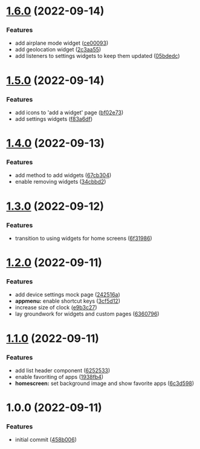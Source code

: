 # [1.6.0](https://github.com/garredow/luna-launcher/compare/v1.5.0...v1.6.0) (2022-09-14)


### Features

* add airplane mode widget ([ce00093](https://github.com/garredow/luna-launcher/commit/ce00093dc71b633f6e6f751a576b72285708d66c))
* add geolocation widget ([2c3aa55](https://github.com/garredow/luna-launcher/commit/2c3aa55dfa14d7c80136ffcfa69fc22e7316c9d2))
* add listeners to settings widgets to keep them updated ([05bdedc](https://github.com/garredow/luna-launcher/commit/05bdedc60ca969620e7962d843445450366fe51b))

# [1.5.0](https://github.com/garredow/luna-launcher/compare/v1.4.0...v1.5.0) (2022-09-14)


### Features

* add icons to 'add a widget' page ([bf02e73](https://github.com/garredow/luna-launcher/commit/bf02e7327cab8acf1aaa5124c74ead31dbe457ea))
* add settings widgets ([f83a6df](https://github.com/garredow/luna-launcher/commit/f83a6df36a74a02514e01efbfa656c2da75c0f94))

# [1.4.0](https://github.com/garredow/luna-launcher/compare/v1.3.0...v1.4.0) (2022-09-13)


### Features

* add method to add widgets ([67cb304](https://github.com/garredow/luna-launcher/commit/67cb304a287d548595d2cc9893211fd0de0c9441))
* enable removing widgets ([34cbbd2](https://github.com/garredow/luna-launcher/commit/34cbbd25e15551a0e9efb5343619645072d804fb))

# [1.3.0](https://github.com/garredow/luna-launcher/compare/v1.2.0...v1.3.0) (2022-09-12)


### Features

* transition to using widgets for home screens ([6f31986](https://github.com/garredow/luna-launcher/commit/6f3198689f67821209ba8afa98ce2930d284bff2))

# [1.2.0](https://github.com/garredow/luna-launcher/compare/v1.1.0...v1.2.0) (2022-09-11)


### Features

* add device settings mock page ([242516a](https://github.com/garredow/luna-launcher/commit/242516abbc7caf8088e3dda49284d9d1f31165f3))
* **appmenu:** enable shortcut keys ([3cf5d12](https://github.com/garredow/luna-launcher/commit/3cf5d1209ac94b3bbd98df5f56eaf84cd258fece))
* increase size of clock ([e9b3c27](https://github.com/garredow/luna-launcher/commit/e9b3c27163e8296404e0d8f13e47643c645877e0))
* lay groundwork for widgets and custom pages ([6360796](https://github.com/garredow/luna-launcher/commit/63607961a497a359fe2e57ed5509d1c16f4b8fba))

# [1.1.0](https://github.com/garredow/luna-launcher/compare/v1.0.0...v1.1.0) (2022-09-11)


### Features

* add list header component ([6252533](https://github.com/garredow/luna-launcher/commit/6252533c297826d914c04db09ce69c92f167c7a8))
* enable favoriting of apps ([1938fb4](https://github.com/garredow/luna-launcher/commit/1938fb4a7cae37b232843734018e03ed752a7062))
* **homescreen:** set background image and show favorite apps ([6c3d598](https://github.com/garredow/luna-launcher/commit/6c3d5980de692dab2e987f771bf70eaf1f565514))

# 1.0.0 (2022-09-11)


### Features

* initial commit ([458b006](https://github.com/garredow/luna-launcher/commit/458b0069c480b6c266c7ead40d4a8d958ab4592d))
